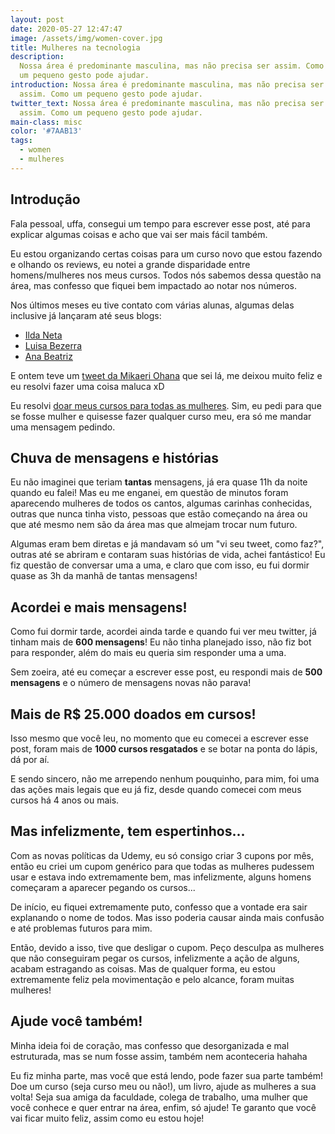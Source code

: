 ```yaml
---
layout: post
date: 2020-05-27 12:47:47
image: /assets/img/women-cover.jpg
title: Mulheres na tecnologia
description:
  Nossa área é predominante masculina, mas não precisa ser assim. Como
  um pequeno gesto pode ajudar.
introduction: Nossa área é predominante masculina, mas não precisa ser
  assim. Como um pequeno gesto pode ajudar.
twitter_text: Nossa área é predominante masculina, mas não precisa ser
  assim. Como um pequeno gesto pode ajudar.
main-class: misc
color: '#7AAB13'
tags:
  - women
  - mulheres
---
```


## Introdução

Fala pessoal, uffa, consegui um tempo para escrever esse post, até para explicar algumas coisas e acho que vai ser mais fácil também.

Eu estou organizando certas coisas para um curso novo que estou fazendo e olhando os reviews, eu notei a grande disparidade entre homens/mulheres nos meus cursos. Todos nós sabemos dessa questão na área, mas confesso que fiquei bem impactado ao notar nos números.

Nos últimos meses eu tive contato com várias alunas, algumas delas inclusive já lançaram até seus blogs:

- [Ilda Neta](https://ildaneta.netlify.app/)
- [Luisa Bezerra](https://www.luisabezerra.com.br/)
- [Ana Beatriz](https://anabneri.com.br/about/)

E ontem teve um [tweet da Mikaeri Ohana](https://twitter.com/mikaeriohana/status/1265438450997702656) que sei lá, me deixou muito feliz e eu resolvi fazer uma coisa maluca xD

Eu resolvi [doar meus cursos para todas as mulheres](https://twitter.com/Willian_justen/status/1265444818743853057). Sim, eu pedi para que se fosse mulher e quisesse fazer qualquer curso meu, era só me mandar uma mensagem pedindo.

## Chuva de mensagens e histórias

Eu não imaginei que teriam **tantas** mensagens, já era quase 11h da noite quando eu falei! Mas eu me enganei, em questão de minutos foram aparecendo mulheres de todos os cantos, algumas carinhas conhecidas, outras que nunca tinha visto, pessoas que estão começando na área ou que até mesmo nem são da área mas que almejam trocar num futuro.

Algumas eram bem diretas e já mandavam só um "vi seu tweet, como faz?", outras até se abriram e contaram suas histórias de vida, achei fantástico! Eu fiz questão de conversar uma a uma, e claro que com isso, eu fui dormir quase as 3h da manhã de tantas mensagens!

## Acordei e mais mensagens!

Como fui dormir tarde, acordei ainda tarde e quando fui ver meu twitter, já tinham mais de **600 mensagens**! Eu não tinha planejado isso, não fiz bot para responder, além do mais eu queria sim responder uma a uma.

Sem zoeira, até eu começar a escrever esse post, eu respondi mais de **500 mensagens** e o número de mensagens novas não parava!

## Mais de R\$ 25.000 doados em cursos!

Isso mesmo que você leu, no momento que eu comecei a escrever esse post, foram mais de **1000 cursos resgatados** e se botar na ponta do lápis, dá por aí.

E sendo sincero, não me arrependo nenhum pouquinho, para mim, foi uma das ações mais legais que eu já fiz, desde quando comecei com meus cursos há 4 anos ou mais.

## Mas infelizmente, tem espertinhos...

Com as novas políticas da Udemy, eu só consigo criar 3 cupons por mês, então eu criei um cupom genérico para que todas as mulheres pudessem usar e estava indo extremamente bem, mas infelizmente, alguns homens começaram a aparecer pegando os cursos...

De início, eu fiquei extremamente puto, confesso que a vontade era sair explanando o nome de todos. Mas isso poderia causar ainda mais confusão e até problemas futuros para mim.

Então, devido a isso, tive que desligar o cupom. Peço desculpa as mulheres que não conseguiram pegar os cursos, infelizmente a ação de alguns, acabam estragando as coisas. Mas de qualquer forma, eu estou extremamente feliz pela movimentação e pelo alcance, foram muitas mulheres!

## Ajude você também!

Minha ideia foi de coração, mas confesso que desorganizada e mal estruturada, mas se num fosse assim, também nem aconteceria hahaha

Eu fiz minha parte, mas você que está lendo, pode fazer sua parte também! Doe um curso (seja curso meu ou não!), um livro, ajude as mulheres a sua volta! Seja sua amiga da faculdade, colega de trabalho, uma mulher que você conhece e quer entrar na área, enfim, só ajude! Te garanto que você vai ficar muito feliz, assim como eu estou hoje!
